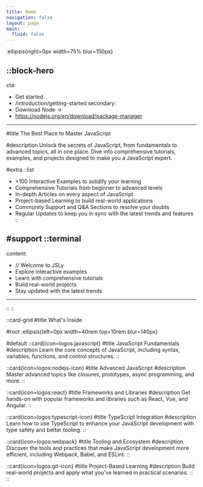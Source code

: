 ```yaml
---
title: Home
navigation: false
layout: page
main:
  fluid: false
---
```


:ellipsis{right=0px width=75% blur=150px}




::block-hero
---
cta:
  - Get started
  - /introduction/getting-started
secondary:
  - Download Node →
  - https://nodejs.org/en/download/package-manager
---

#title
The Best Place to Master JavaScript

#description
Unlock the secrets of JavaScript, from fundamentals to advanced topics, all in one place. Dive into comprehensive tutorials, examples, and projects designed to make you a JavaScript expert.

#extra
  ::list
  - +100 Interactive Examples to solidify your learning
  - Comprehensive Tutorials from beginner to advanced levels
  - In-depth Articles on every aspect of JavaScript
  - Project-based Learning to build real-world applications
  - Community Support and Q&A Sections to resolve your doubts
  - Regular Updates to keep you in sync with the latest trends and features
  ::



#support
  ::terminal
  ---
  content:
  - // Welcome to JSLy
  - Explore interactive examples
  - Learn with comprehensive tutorials
  - Build real-world projects
  - Stay updated with the latest trends
  ---
  ::
::


::card-grid
#title
What's Inside

#root
:ellipsis{left=0px width=40rem top=10rem blur=140px}

#default
::card{icon=logos:javascript}
#title
JavaScript Fundamentals
#description
Learn the core concepts of JavaScript, including syntax, variables, functions, and control structures.
::

::card{icon=logos:nodejs-icon}
#title
Advanced JavaScript
#description
Master advanced topics like closures, prototypes, async programming, and more.
::

::card{icon=logos:react}
#title
Frameworks and Libraries
#description
Get hands-on with popular frameworks and libraries such as React, Vue, and Angular.
::

::card{icon=logos:typescript-icon}
#title
TypeScript Integration
#description
Learn how to use TypeScript to enhance your JavaScript development with type safety and better tooling.
::

::card{icon=logos:webpack}
#title
Tooling and Ecosystem
#description
Discover the tools and practices that make JavaScript development more efficient, including Webpack, Babel, and ESLint.
::

::card{icon=logos:git-icon}
#title
Project-Based Learning
#description
Build real-world projects and apply what you've learned in practical scenarios.
::
::
